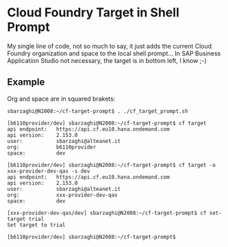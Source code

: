 # Cloud Foundry Target in Shell Prompt

My single line of code, not so much to say, it just adds the current Cloud Foundry organization and space to the local shell prompt...
In SAP Business Application Studio not necessary, the target is in bottom left, I know ;-)

## Example
Org and space are in squared brakets:
```
sbarzaghi@N2008:~/cf-target-prompt$ . ./cf_target_prompt.sh

[b6110provider/dev] sbarzaghi@N2008:~/cf-target-prompt$ cf target
api endpoint:   https://api.cf.eu10.hana.ondemand.com
api version:    2.153.0
user:           sbarzaghi@alteanet.it
org:            b6110provider
space:          dev

[b6110provider/dev] sbarzaghi@N2008:~/cf-target-prompt$ cf target -o xxx-provider-dev-qas -s dev
api endpoint:   https://api.cf.eu10.hana.ondemand.com
api version:    2.153.0
user:           sbarzaghi@alteanet.it
org:            xxx-provider-dev-qas
space:          dev

[xxx-provider-dev-qas/dev] sbarzaghi@N2008:~/cf-target-prompt$ cf set-target trial
Set target to trial

[b6110provider/dev] sbarzaghi@N2008:~/cf-target-prompt$
```
